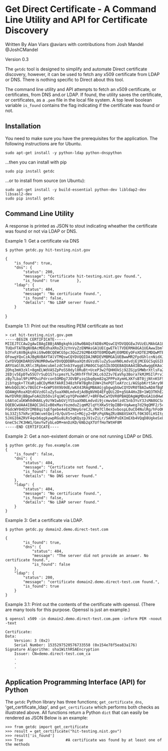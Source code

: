 Get Direct Certificate - A Command Line Utility and API for Certificate Discovery
=================================================================================

Written By Alan Viars @aviars with contributions from Josh Mandel @JoshCMandel 

Version 0.3

The `getdc` tool is designed to simplify and automate Direct certificate
discovery, however, it can be used to fetch any x509 certificate from LDAP
or DNS. There is nothing specific to Direct about this tool.

The command line utility and API attempts to fetch an x509 
certificate, or certificates, from DNS and.or LDAP.  If found, the utility
saves the certificate, or certificates, as a `.pem` file in the local file system.
A top level boolean variable `is_found` contains the flag indicating if the
certificate was found or not.

Installation
------------

You need to make sure you have the prerequisites for the application. The following instructions are for Ubuntu.

    sudo apt-get install -y python-ldap python-dnspython
    
...then you can install with pip
    
    sudo pip install getdc
    
...or to install from source (on Ubuntu):


    sudo apt-get install -y build-essential python-dev libldap2-dev libsasl2-dev
    sudo pip install getdc
  


Command Line Utility
--------------------

A response is printed as JSON to stout indicating wheather the certificate was found or not via LDAP or DNS.


Example 1: Get a certificate via DNS

    $ python getdc.py hit-testing.nist.gov
    
    {
        "is_found": true,
        "dns": {
            "status": 200, 
            "message": "Certificate hit-testing.nist.gov found.", 
            "is_found": true        }, 
        "ldap": {
            "status": 404, 
            "message": "No certificate found.", 
            "is_found": false, 
            "details": "No LDAP server found."
        }
   }

Example 1.1: Print out the resulting PEM certificate as text

    > cat hit-testing.nist.gov.pem
    -----BEGIN CERTIFICATE-----
    MIIEJTCCAw2gAwIBAgIBBjANBgkqhkiG9w0BAQsFADBsMQswCQYDVQQGEwJVUzELMAkGA1UECAwC
    TUQxFTATBgNVBAcMDEdhaXRoZXJzYnVyZzENMAsGA1UECgwETklTVDERMA8GA1UEAwwIbmlzdC5n
    b3YxFzAVBgkqhkiG9w0BCQEWCG5pc3QuZ292MB4XDTE0MDQwMjE0MDEyOFoXDTE2MDQwMTE0MDEy
    OFowgYQxCzAJBgNVBAYTAlVTMQswCQYDVQQIDAJNRDEVMBMGA1UEBwwMR2FpdGhlcnNidXJnMQ0w
    CwYDVQQKDAROSVNUMR0wGwYDVQQDDBRoaXQtdGVzdGluZy5uaXN0LmdvdjEjMCEGCSqGSIb3DQEJ
    ARYUaGl0LXRlc3RpbmcubmlzdC5nb3YwggEiMA0GCSqGSIb3DQEBAQUAA4IBDwAwggEKAoIBAQDQ
    2Dhq3mH3zkl+8gmELWdVA5ZpPoSS0dyl0RuBt+UceP3w2fQHHOkSj92ZGjpSMWbrXtlsFa2daVGZ
    2EDjv5EpDTw55U7rSuD1S7scpmsYL7w3RhfFfhF2KLc63Z3v7EaVhp3Bora7kMJMSIlPrvIuQFTA
    zBy7Lbal9PiMPOuiPdrcon5OMDg7JOVBFyzq1bq0pm82q2PPPoXymHLXKfsBT0jjNtnKSFSJe12n
    2ibYqgk+T7XaRjaBCDyMkKfAkRI348zhFW7BgRnIUW+2hePQTleAYzci/AGSpbKrt5Ary9PDYCBC
    WHvbQdi9Cv7BGSCF+4xWPS9X9b9dE/wKX43RAgMBAAGjgbgwgbUwCQYDVR0TBAIwADAfBgNVHREE
    GDAWghRoaXQtdGVzdGluZy5uaXN0LmdvdjAdBgNVHQ4EFgQUi2D+g5UA4HxZB+1WQ3TKhE26cEUw
    HwYDVR0jBBgwFoAU2b5OviFqiWCvpYQPeeWHf/+8RF0wCwYDVR0PBAQDAgWgMDoGA1UdHwQzMDEw
    L6AtoCuGKWh0dHA6Ly9zYW1wbGVjYS5uaXN0Lmdvdi9jcmwvbmlzdC5nb3YuY3JsMA0GCSqGSIb3
    DQEBCwUAA4IBAQC1kG1vB0xMasYozmduZiqmM2lqYtXKw5t9pIBB+VqAweg7d29gQMF2/5c6ZKRZ
    FGdcWY04EOYIM88qitqEfgebe4eEX2NmyGreCJL/RH7Cl0ex5vbospL0uCO4NulRg/hFoOKOEkFD
    bL33Zj57kRvjK5WcvmtQe1rO/QuV5+n1+MGjy2+BPzPqXNqZRz8N8XSkKfLf0K3OlLHSItgCrvWo
    5JXGI0AZRVF4qxb6qgkywpRGu8LRs5qKQyzpJ91vZiLr/5ARhPsEKImEXb4VQqD8UgkeSxUHnyQV
    GneC5c7K3HW1/GmvYwTybLeDM+mnDzKD/6Nb2qXTUffHoTWtHF8M
    -----END CERTIFICATE---- 

Example 2: Get a non-existent domain or one not running LDAP or DNS.


    $ python getdc.py foo.example.com
    {
        "is_found": false, 
        "dns": {
            "status": 404, 
            "message": "Certificate not found.", 
            "is_found": false, 
            "details": "No DNS server found."
        }, 
        "ldap": {
            "status": 404, 
            "message": "No certificate found.", 
            "is_found": false, 
            "details": "No LDAP server found."
        }
    }

Example 3: Get a certificate via LDAP.

    $ python getdc.py domain2.demo.direct-test.com
    
    {
            "is_found": true, 
            "dns": {
                "status": 404, 
                "message": "The server did not provide an answer. No certificate found.", 
                "is_found": false
        }, 
        "ldap": {
            "status": 200, 
            "message": "certificate domain2.demo.direct-test.com found.", 
            "is_found": true
        }
    }

Example 3.1: Print out the contents of the certificate with openssl. (There are many tools for this purpose. Openssl is just an example.)

    $ openssl x509 -in domain2.demo.direct-test.com.pem -inform PEM -noout -text
    
    Certificate:
    Data:
        Version: 3 (0x2)
        Serial Number: 1535297520576733558 (0x154e78f5ea83a176)
    Signature Algorithm: sha1WithRSAEncryption
        Issuer: CN=demo.direct-test.com_ca
        .
        .
        .
        


Application Programming Interface (API) for Python
--------------------------------------------------

The `getdc` Python library has three functions; `get_certificate_dns`, 'get_certificate_ldap', and `get_certificate` which
performs both checks as illustrated above. All functions return a Python `dict` that can easily be rendered as JSON
Below is an example: 


    >>> from getdc import get_certificate
    >>> result = get_certificate("hit-testing.nist.gov")
    >>> result['is_found']
    >>> True                   #A certificate was found by at least one of the methods
